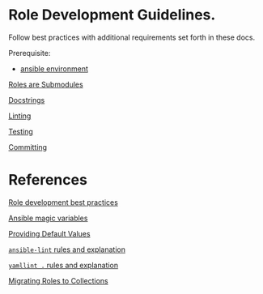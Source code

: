 # Role Development Guidelines.
Follow best practices with additional requirements set forth in these docs.

Prerequisite:
* [ansible environment](ansible.md)

[Roles are Submodules](submodules.md)

[Docstrings](../docstrings/definitions.md)

[Linting](linting.md)

[Testing](testing/molecule.md)

[Committing](../commit.md)

# References

[Role development best practices](https://docs.ansible.com/ansible/2.8/user_guide/playbooks_best_practices.html)

[Ansible magic variables](https://docs.ansible.com/ansible/latest/reference_appendices/special_variables.html#magic-variables)

[Providing Default Values](https://docs.ansible.com/ansible/latest/playbook_guide/playbooks_filters.html#providing-default-values)

[`ansible-lint` rules and explanation](https://ansible.readthedocs.io/projects/lint/rules/)

[`yamllint .` rules and explanation](https://yamllint.readthedocs.io/en/stable/rules.html)

[Migrating Roles to Collections](https://docs.ansible.com/ansible/latest/dev_guide/migrating_roles.html)